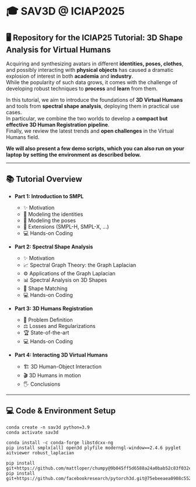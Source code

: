# 🎓 SAV3D @ ICIAP2025

## 🖥 Repository for the ICIAP25 Tutorial: 3D Shape Analysis for Virtual Humans

Acquiring and synthesizing avatars in different **identities, poses, clothes**, and possibly interacting with **physical objects** has caused a dramatic explosion of interest in both **academia** and **industry**.  
While the popularity of such data grows, it comes with the challenge of developing robust techniques to **process** and **learn** from them.

In this tutorial, we aim to introduce the foundations of **3D Virtual Humans** and tools from **spectral shape analysis**, deploying them in practical use cases.  
In particular, we combine the two worlds to develop a **compact but effective 3D Human Registration pipeline**.  
Finally, we review the latest trends and **open challenges** in the Virtual Humans field.

**We will also present a few demo scripts, which you can also run on your laptop by setting the environment as described below.**

---

## 📚 Tutorial Overview

- **Part 1: Introduction to SMPL**
  - ✨ Motivation
  - 🧍 Modeling the identities
  - 🤸 Modeling the poses
  - 🔧 Extensions (SMPL-H, SMPL-X, ...)
  - 💻 Hands-on Coding

- **Part 2: Spectral Shape Analysis**
  - ✨ Motivation
  - 📈 Spectral Graph Theory: the Graph Laplacian
  - ⚙️ Applications of the Graph Laplacian
  - 📊 Spectral Analysis on 3D Shapes
  - 🔗 Shape Matching
  - 💻 Hands-on Coding

- **Part 3: 3D Humans Registration**
  - 🎯 Problem Definition
  - ⚖️ Losses and Regularizations
  - 🏆 State-of-the-art
  - 💻 Hands-on Coding

- **Part 4: Interacting 3D Virtual Humans**
  - 🏗 3D Human-Object Interaction
  - 🎬 3D Humans in motion
  - 🖐 Conclusions

---

## 💻 Code & Environment Setup
```
conda create -n sav3d python=3.9
conda activate sav3d

conda install -c conda-forge libstdcxx-ng
pip install smplx[all] open3d plyfile moderngl-window==2.4.6 pyglet aitviewer robust_laplacian

pip install git+https://github.com/mattloper/chumpy@9b045ff5d6588a24a0bab52c83f032e2ba433e17
pip install git+https://github.com/facebookresearch/pytorch3d.git@75ebeeaea0908c5527e7b1e305fbc7681382db47


